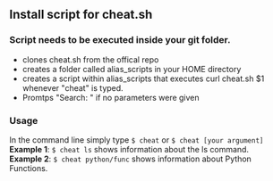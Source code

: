 ## Install script for cheat.sh
### Script needs to be executed inside your git folder.
+ clones cheat.sh from the offical repo
+ creates a folder called alias_scripts in your HOME directory
+ creates a script within alias_scripts that executes curl cheat.sh $1 whenever "cheat" is typed. 
+ Promtps "Search: " if no parameters were given

### Usage
In the command line simply type `$ cheat` or `$ cheat [your argument]`    
**Example 1**: `$ cheat ls` shows information about the ls command.        
**Example 2**: `$ cheat python/func` shows information about Python Functions.
